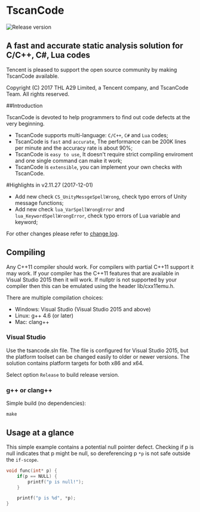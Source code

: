 # **TscanCode** 

![Release version](https://img.shields.io/badge/version-2.11.27-blue.svg)

## A fast and accurate static analysis solution for C/C++, C#, Lua codes

Tencent is pleased to support the open source community by making TscanCode available.

Copyright (C) 2017 THL A29 Limited, a Tencent company, and TscanCode Team. All rights reserved.

##Introduction

TscanCode is devoted to help programmers to find out code defects at the very beginning.  
* TscanCode supports multi-language: `C/C++`, `C#` and `Lua` codes;
* TscanCode is `fast` and `accurate`, The performance can be 200K lines per minute and  the accuracy rate is about 90%;   
* TscanCode is `easy to use`, It doesn't require strict compiling enviroment and one single command can make it work; 
* TscanCode is `extensible`, you can implement your own checks with TscanCode.

#Highlights in v2.11.27 (2017-12-01)
* Add new check `CS_UnityMessgeSpellWrong`, check typo errors of Unity message functions;
* Add new check `lua_VarSpellWrongError` and `lua_KeywordSpellWrongError`, check typo errors of Lua variable and keyword;

For other changes please refer to [change log](CHANGELOG.md).

## Compiling

Any C++11 compiler should work. For compilers with partial C++11 support it may work. If your compiler has the C++11 features that are available in Visual Studio 2015 then it will work. If nullptr is not supported by your compiler then this can be emulated using the header lib/cxx11emu.h.

There are multiple compilation choices:
* Windows: Visual Studio (Visual Studio 2015 and above)
* Linux: g++ 4.6 (or later)
* Mac: clang++

### Visual Studio

Use the tsancode.sln file. The file is configured for Visual Studio 2015, but the platform toolset can be changed easily to older or newer versions. The solution contains platform targets for both x86 and x64.

Select option `Release` to build release version.

### g++ or clang++

Simple build (no dependencies):

```shell
make
```

## Usage at a glance

This simple example contains a potential null pointer defect. Checking if p is null indicates that p might be null, so dereferencing p `*p` is not safe outside the `if-scope`.

~~~~~~~~~~cpp
void func(int* p) {
    if(p == NULL) {
        printf("p is null!");
    }

    printf("p is %d", *p);
}
~~~~~~~~~~





